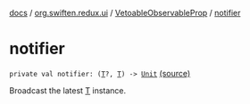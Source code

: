 [docs](../../index.md) / [org.swiften.redux.ui](../index.md) / [VetoableObservableProp](index.md) / [notifier](./notifier.md)

# notifier

`private val notifier: (`[`T`](index.md#T)`?, `[`T`](index.md#T)`) -> `[`Unit`](https://kotlinlang.org/api/latest/jvm/stdlib/kotlin/-unit/index.html) [(source)](https://github.com/protoman92/KotlinRedux/tree/master/common/common-ui/src/main/kotlin/org/swiften/redux/ui/ObservableProp.kt#L23)

Broadcast the latest [T](index.md#T) instance.

